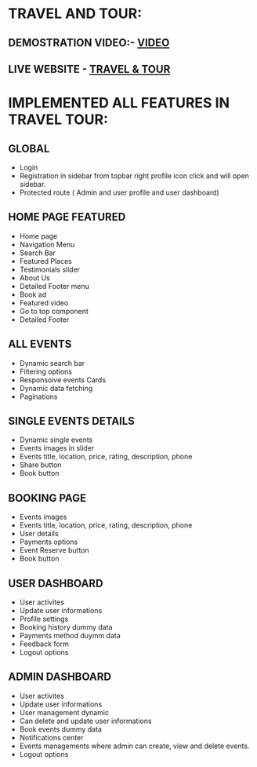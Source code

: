 
# TRAVEL AND TOUR:

## DEMOSTRATION VIDEO:- [VIDEO](https://www.loom.com/share/b912d43a00b346d5a8b0bf4971b5fa6a?sid=a3f54156-d742-4bb2-acea-77c195e99120) 

## LIVE WEBSITE - [TRAVEL & TOUR](https://tour-travel-m52n.vercel.app/)

# IMPLEMENTED ALL FEATURES IN TRAVEL TOUR:

## GLOBAL 
- Login 
- Registration in sidebar from topbar right profile icon click and will open sidebar.
- Protected route ( Admin and user profile and user dashboard)

## HOME PAGE FEATURED
- Home page
- Navigation Menu
- Search Bar
- Featured Places
- Testimonials slider
- About Us
- Detailed Footer menu
- Book ad
- Featured video
- Go to top component
- Detailed Footer

## ALL EVENTS
- Dynamic search bar
- Filtering options
- Responsoive events Cards
- Dynamic data fetching
- Paginations

## SINGLE EVENTS DETAILS
- Dynamic single events
- Events images in slider
- Events title, location, price, rating, description, phone
- Share button
- Book button

## BOOKING PAGE
- Events images 
- Events title, location, price, rating, description, phone
- User details
- Payments options
- Event Reserve button
- Book button

## USER DASHBOARD
- User activites
- Update user informations
- Profile settings 
- Booking history dummy data
- Payments method duymm data
- Feedback form
- Logout options

## ADMIN DASHBOARD
- User activites
- Update user informations
- User management dynamic 
- Can delete and update user informations
- Book events dummy data
- Notifications center
- Events managements where admin can create, view and  delete events.
- Logout options

<!-- 

git add .
git commit -m "read me file edited"
git push
npm run  build 

-->